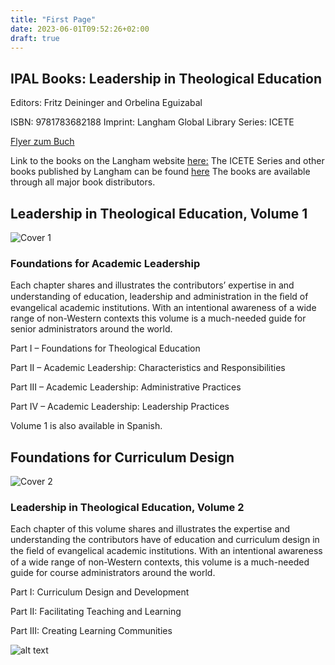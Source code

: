 ```yaml
---
title: "First Page"
date: 2023-06-01T09:52:26+02:00
draft: true
---
```


## IPAL Books: Leadership in Theological Education

Editors: Fritz Deininger and Orbelina Eguizabal

ISBN: 9781783682188 Imprint: Langham Global Library Series: ICETE

[Flyer zum Buch](/pdf/IPALBook1-LanghamNBIS.pdf)


Link to the books on the Langham website [here:](https://langhamliterature.org/author-bio?author_id=8351)
The ICETE Series and other books published by Langham can be found [here](https://langhamliterature.org/books?series_id=4260)
The books are available through all major book distributors.

## Leadership in Theological Education, Volume 1
![Cover 1](/img/IPAL-Book-I-frontcover.jpg)


### Foundations for Academic Leadership

Each chapter shares and illustrates the contributors’ expertise in and understanding of education, leadership and administration in the ﬁeld of evangelical academic institutions. With an intentional awareness of a wide range of non-Western contexts this volume is a much-needed guide for senior administrators around the world.

Part I – Foundations for Theological Education

Part II – Academic Leadership: Characteristics and Responsibilities

Part III – Academic Leadership: Administrative Practices

Part IV – Academic Leadership: Leadership Practices

Volume 1 is also available in Spanish.

## Foundations for Curriculum Design

![Cover 2](/img/IPAL-Book-I-frontcover.jpg)

### Leadership in Theological Education, Volume 2

Each chapter of this volume shares and illustrates the expertise and understanding the contributors have of education and curriculum design in the ﬁeld of evangelical academic institutions. With an intentional awareness of a wide range of non-Western contexts, this volume is a much-needed guide for course administrators around the world.

Part I: Curriculum Design and Development

Part II: Facilitating Teaching and Learning

Part III: Creating Learning Communities

![alt text](image.jpg)